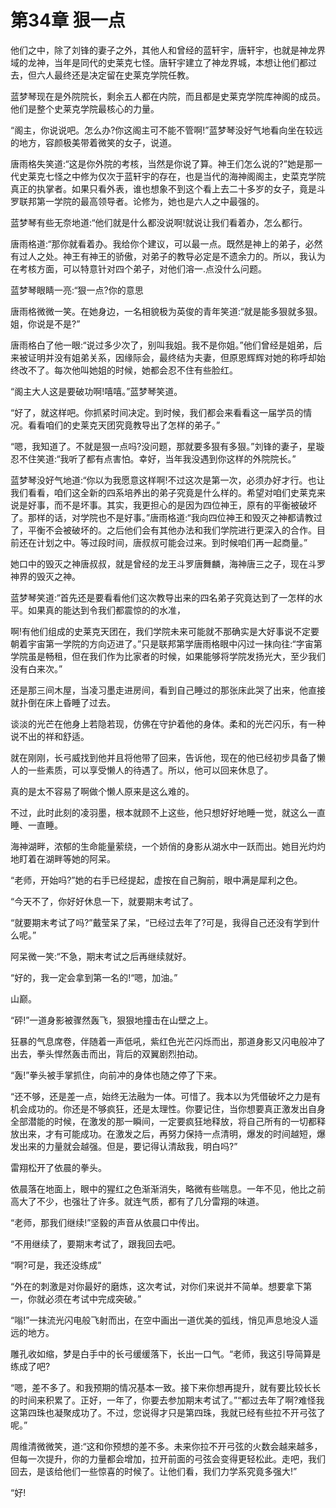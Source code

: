 # 第34章 狠一点

他们之中，除了刘锋的妻子之外，其他人和曾经的蓝轩宇，唐轩宇，也就是神龙界域的龙神，当年是同代的史莱克七怪。唐轩宇建立了神龙界城，本想让他们都过去，但六人最终还是决定留在史莱克学院任教。

蓝梦琴现在是外院院长，剩余五人都在内院，而且都是史莱克学院库神阁的成员。他们是整个史莱克学院最核心的力量。

“阁主，你说说吧。怎么办?你这阁主可不能不管啊!”蓝梦琴没好气地看向坐在较远的地方，容颜极美带着微笑的女子，说道。

唐雨格失笑道:“这是你外院的考核，当然是你说了算。神王们怎么说的?”她是那一代史莱克七怪之中修为仅次于蓝轩宇的存在，也是当代的海神阁阁主，史菜克学院真正的执掌者。如果只看外表，谁也想象不到这个看上去二十多岁的女子，竟是斗罗联邦第一学院的最高领导者。论修为，她也是六人之中最强的。

蓝梦琴有些无奈地道:“他们就是什么都没说啊!就说让我们看着办，怎么都行。

唐雨格道:“那你就看着办。我给你个建议，可以最一点。既然是神上的弟子，必然有过人之处。神王有神王的骄傲，对弟子的教导必定是不遗余力的。所以，我认为在考核方面，可以特意针对四个弟子，对他们溶一.点没什么问题。

蓝梦琴眼睛一亮:“狠一点?你的意思

唐雨格微微一笑。在她身边，一名相貌极为英俊的青年笑道:“就是能多狠就多狠。姐，你说是不是?”

唐雨格白了他一眼:“说过多少次了，别叫我姐。我不是你姐。”他们曾经是姐弟，后来被证明并没有姐弟关系，因缘际会，最终结为夫妻，但原恩辉辉对她的称呼却始终改不了。每次他叫她姐的时候，她都会忍不住有些脸红。

“阁主大人这是要破功啊!嘻嘻。”蓝梦琴笑道。

“好了，就这样吧。你抓紧时间决定。到时候，我们都会来看看这一届学员的情况。看看咱们的史莱克天团究竟教导出了怎样的弟子。”

“嗯，我知道了。不就是狠一点吗?没问题，那就要多狠有多狠。”刘锋的妻子，星璇忍不住笑道:“我听了都有点害怕。幸好，当年我没遇到你这样的外院院长。”

蓝梦琴没好气地道:“你以为我愿意这样啊!不过这次是第一次，必须办好才行。也让我们看看，咱们这全新的四系培养出的弟子究竟是什么样的。希望对咱们史莱克来说是好事，而不是坏事。其实，我更担心的是因为四位神王，原有的平衡被破坏了。那样的话，对学院也不是好事。”唐雨格道:“我向四位神王和毁灭之神都请教过了，平衡不会被破坏的。之后他们会有其他办法和我们学院进行更深入的合作。目前还在计划之中。等过段时间，唐叔叔可能会过来。到时候咱们再一起商量。”

她口中的毁灭之神唐叔叔，就是曾经的龙王斗罗唐舞麟，海神唐三之子，现在斗罗神界的毁灭之神。

蓝梦琴笑道:“首先还是要看看他们这次教导出来的四名弟子究竟达到了一怎样的水平。如果真的能达到令我们都震惊的的水准，

啊!有他们组成的史莱克天团在，我们学院未来可能就不那确实是大好事说不定要朝着宇宙第一学院的方向迈进了。”只是联邦第学唐雨格眼中闪过一抹向往:“字宙第学院虽是畅租，但在我们作为比家者的时候，如果能够将学院发扬光大，至少我们没有白来次。”

还是那三间木屋，当凌习墨走进房间，看到自己睡过的那张床此哭了出来，他直接就扑倒在床上昏睡了过去。

谈淡的光芒在他身上若隐若现，仿佛在守护着他的身体。柔和的光芒闪乐，有一种说不出的祥和舒适。

就在刚刚，长弓威找到他并且将他带了回来，告诉他，现在的他已经初步具备了懒人的一些素质，可以享受懒人的待遇了。所以，他可以回来休息了。

真的是太不容易了啊做个懒人原来是这么难的。

不过，此时此刻的凌羽墨，根本就顾不上这些，他只想好好地睡一觉，就这么一直睡、一直睡。

海神湖畔，浓郁的生命能量萦绕，一个娇俏的身影从湖水中一跃而出。她目光灼灼地盯着在湖畔等她的阿呆。

“老师，开始吗?”她的右手已经提起，虚按在自己胸前，眼中满是犀利之色。

“今天不了，你好好休息一下，就要期末考试了。

“就要期末考试了吗?”戴莹呆了呆，“已经过去年了?可是，我得自己还没有学到什么呢。”

阿呆微一笑:“不急，期末考试之后再继续就好。

“好的，我一定会拿到第一名的!“嗯，加油。”

山巅。

“砰!”一道身影被骤然轰飞，狠狠地撞击在山壁之上。

狂暴的气息席卷，伴随着一声低吼，紫红色光芒闪烁而出，那道身影又闪电般冲了出去，拳头悍然轰击而出，背后的双翼剧烈拍动。

“轰!”拳头被手掌抓住，向前冲的身体也随之停了下来。

“还不够，还是差一点，始终无法融为一体。可惜了。我本以为凭借破坏之力是有机会成功的。你还是不够疯狂，还是太理性。你要记住，当你想要真正激发出自身全部潜能的时候，在激发的那一瞬间，一定要疯狂地释放，将自己所有的一切都释放出来，才有可能成功。在激发之后，再努力保持一点清明，爆发的时间越短，爆发出来的力量就会越强。但是，要记得认清敌我，明白吗?”

雷翔松开了依晨的拳头。

依晨落在地面上，眼中的猩红之色渐渐消失，略微有些喘息。一年不见，他比之前高大了不少，也强壮了许多。就连气质，都有了几分雷翔的味道。

“老师，那我们继续!”坚毅的声音从依晨口中传出。

“不用继续了，要期末考试了，跟我回去吧。

“啊?可是，我还没练成”

“外在的刺激是对你最好的磨炼，这次考试，对你们来说并不简单。想要拿下第一，你就必须在考试中完成突破。”

“嗡!”一抹流光闪电般飞射而出，在空中画出一道优美的弧线，悄见声息地没人遥远的地方。

雕孔收如缩，梦是白手中的长弓缓缓落下，长出一口气。“老师，我这引导简算是练成了吧?

“嗯，差不多了。和我预期的情况基本一致。接下来你想再提升，就有要比较长长的时间来积累了。正好，一年了，你要去参加期末考试了。”“都过去年了啊?难怪我这第四珠也凝聚成功了。不过，您说得才只是第四珠，我就已经有些拉不开弓弦了呢。”

周维清微微笑，道:“这和你预想的差不多。未来你拉不开弓弦的火数会越来越多，但每一次提升，你的力量都会增加，拉开前面的弓弦会变得更轻松此。走吧，我们回去，是该给他们一些惊喜的时候了。让他们看，我们力学系究竟多强大!”

“好!
